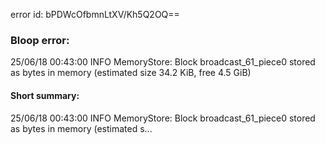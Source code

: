 error id: bPDWcOfbmnLtXV/Kh5Q2OQ==
### Bloop error:

25/06/18 00:43:00 INFO MemoryStore: Block broadcast_61_piece0 stored as bytes in memory (estimated size 34.2 KiB, free 4.5 GiB)
#### Short summary: 

25/06/18 00:43:00 INFO MemoryStore: Block broadcast_61_piece0 stored as bytes in memory (estimated s...